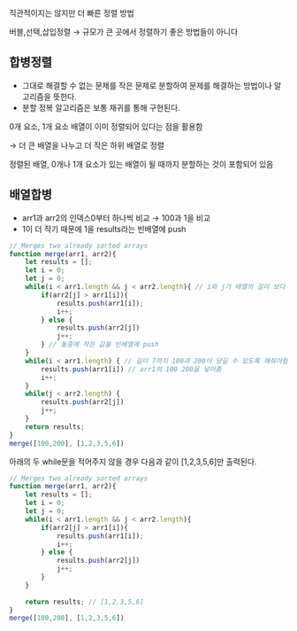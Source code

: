 직관적이지는 않지만 더 빠른 정렬 방법

버블,선택,삽입정렬 → 규모가 큰 곳에서 정렬하기 좋은 방법들이 아니다

## 합병정렬

- 그대로 해결할 수 없는 문제를 작은 문제로 분할하여 문제를 해결하는 방법이나 알고리즘을 뜻한다.
- 분할 정복 알고리즘은 보통 재귀를 통해 구현된다.

0개 요소, 1개 요소 배열이 이미 정렬되어 있다는 점을 활용함

→ 더 큰 배열을 나누고 더 작은 하위 배열로 정렬

정렬된 배열, 0개나 1개 요소가 있는 배열이 될 때까지 분할하는 것이 포함되어 있음

## 배열합병

- arr1과 arr2의 인덱스0부터 하나씩 비교 → 100과 1을 비교
- 1이 더 작기 때문에 1을 results라는 빈배열에 push

```jsx
// Merges two already sorted arrays
function merge(arr1, arr2){
    let results = [];
    let i = 0;
    let j = 0;
    while(i < arr1.length && j < arr2.length){ // i와 j가 배열의 길이 보다 짧을때(길이5까지)
        if(arr2[j] > arr1[i]){
            results.push(arr1[i]); 
            i++;
        } else {
            results.push(arr2[j])
            j++;
        } // 둘중에 작은 값을 빈배열에 push
    }
    while(i < arr1.length) { // 길이 7까지 100과 200이 담길 수 있도록 해줘야함
        results.push(arr1[i]) // arr1의 100 200을 넣어줌
        i++;
    }
    while(j < arr2.length) { 
        results.push(arr2[j])
        j++;
    }
    return results;
}
merge([100,200], [1,2,3,5,6])
```

아래의 두 while문을 적어주지 않을 경우 다음과 같이 [1,2,3,5,6]만 출력된다.

```jsx
// Merges two already sorted arrays
function merge(arr1, arr2){
    let results = [];
    let i = 0;
    let j = 0;
    while(i < arr1.length && j < arr2.length){ 
        if(arr2[j] > arr1[i]){
            results.push(arr1[i]); 
            i++;
        } else {
            results.push(arr2[j])
            j++;
        } 
    }
   
    return results; // [1,2,3,5,6]
}
merge([100,200], [1,2,3,5,6])
```
